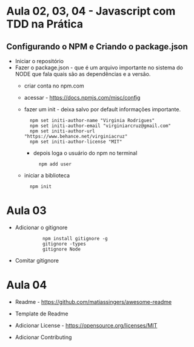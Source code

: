 # Aula 02, 03, 04 - Javascript com TDD na Prática
## Configurando o NPM e Criando o package.json

* Iniciar o repositório
* Fazer o package.json - que é um arquivo importante no sistema do NODE que fala quais são as dependências e a versão.
    - criar conta no npm.com
    - acessar - https://docs.npmjs.com/misc/config
    - fazer um init - deixa salvo por default informações importante.

            npm set initi-author-name "Virginia Rodrigues"
            npm set initi-author-email "virginiarcruz@gmail.com"
            npm set initi-author-url "https://www.behance.net/virginiacruz"
            npm set initi-author-license "MIT"

        - depois loga o usuário do npm no terminal
                
                npm add user

    - iniciar a biblioteca

            npm init


# Aula 03

* Adicionar o gitignore
                
                npm install gitignore -g
                gitignore -types
                gitignore Node

* Comitar gitignore



# Aula 04

* Readme
        - https://github.com/matiassingers/awesome-readme

* Template de Readme
* Adicionar License - https://opensource.org/licenses/MIT
* Adicionar Contributing 

